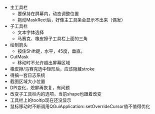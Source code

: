 ﻿- 主工具栏
	- 要保持在屏幕内，动态调整位置
	- 拖动MaskRect后，好像主工具条会显示不出来（偶发）
- 子工具栏
	- 文本字体选择
	- 马赛克、橡皮擦子工具栏上面的三角
- 绘制箭头
	- 按住Shift键，水平，45度，垂直。
- CutMask
	- 移动时不允许超出屏幕区域
- 橡皮擦/马赛克选中矩形后，应该隐藏stroke
- 得搞一套日志系统
- 截图区域大小位置
- DPI变化，熄屏再恢复，有问题
- 改变子工具栏内的选项，当前shape也跟着改变
- 工具栏上的tooltip现在还没显示
- 鼠标移动时不断调用QGuiApplication::setOverrideCursor值不值得优化